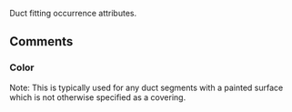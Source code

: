 Duct fitting occurrence attributes.

<!-- end of short definition -->



## Comments

### Color

Note: This is typically used for any duct segments with a painted surface which is not otherwise specified as a covering.

